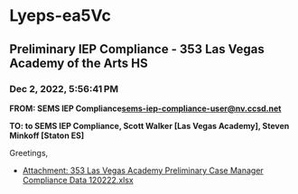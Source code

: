 # Lyeps-ea5Vc
## Preliminary IEP Compliance - 353 Las Vegas Academy of the Arts HS
### Dec 2, 2022, 5:56:41 PM
**FROM: SEMS IEP Compliance<sems-iep-compliance-user@nv.ccsd.net>**

**TO: to SEMS IEP Compliance, Scott Walker [Las Vegas Academy], Steven Minkoff [Staton ES]**


Greetings, 





* [Attachment: 353 Las Vegas Academy Preliminary Case Manager Compliance Data 120222.xlsx](Lyeps-ea5Vc-attachment-1.xlsx)

